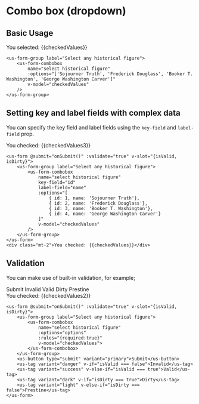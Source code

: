 # Combo box (dropdown)

## Basic Usage 

<div class="mt-3 mb-3">
    <us-form-group label="Select any historical figure">
        <us-form-combobox
            name="select historical figure"
            :options="options2"
            v-model="checkedValues"
        />
    </us-form-group>
    <div class="mt-2">You selected: {{checkedValues}}</div>
</div>

```vue
<us-form-group label="Select any historical figure">
    <us-form-combobox
        name="select historical figure"
        :options="['Sojourner Truth', 'Frederick Douglass', 'Booker T. Washington', 'George Washington Carver']"
        v-model="checkedValues"
    />
</us-form-group>
```

## Setting key and label fields with complex data

You can specify the key field and label fields using the `key-field` and `label-field` prop.

<div class="mt-3 mb-3">
    <us-form @submit="onSubmit()" :validate="true" v-slot="{isValid, isDirty}">
        <us-form-group label="Select any historical figure">
            <us-form-combobox
                name="select historical figure"
                key-field="id"
                label-field="name"
                :options="[
                    { id: 1, name: 'Sojourner Truth'},
                    { id: 2, name: 'Frederick Douglass'},
                    { id: 3, name: 'Booker T. Washington'}, 
                    { id: 4, name: 'George Washington Carver'}
                ]"
                v-model="checkedValues3"
            />
        </us-form-group>
    </us-form>
    <div class="mt-2">You checked: {{checkedValues3}}</div>
</div>

```vue
<us-form @submit="onSubmit()" :validate="true" v-slot="{isValid, isDirty}">
    <us-form-group label="Select any historical figure">
        <us-form-combobox
            name="select historical figure"
            key-field="id"
            label-field="name"
            :options="[
                { id: 1, name: 'Sojourner Truth'},
                { id: 2, name: 'Frederick Douglass'},
                { id: 3, name: 'Booker T. Washington'}, 
                { id: 4, name: 'George Washington Carver'}
            ]"
            v-model="checkedValues"
        />
    </us-form-group>
</us-form>
<div class="mt-2">You checked: {{checkedValues}}</div>
```

## Validation

You can make use of built-in validation, for example;

<div class="mt-3 mb-3">
    <us-form @submit="onSubmit()" :validate="true" v-slot="{isValid, isDirty}">
        <us-form-group label="Select any historical figure">
            <us-form-combobox
                name="select historical figure"
                :options="options"
                v-model="checkedValues2"
                :rules="{required:true}"
            />
        </us-form-group>
        <us-button type="submit" variant="primary">Submit</us-button>
        <us-tag variant="danger" v-if="isValid === false">Invalid</us-tag>
        <us-tag variant="success" v-else-if="isValid === true">Valid</us-tag>
        <us-tag variant="dark" v-if="isDirty === true">Dirty</us-tag>
        <us-tag variant="light" v-else-if="isDirty === false">Prestine</us-tag>
    </us-form>
    <div class="mt-2">You checked: {{checkedValues2}}</div>
</div>

```vue
<us-form @submit="onSubmit()" :validate="true" v-slot="{isValid, isDirty}">
    <us-form-group label="Select any historical figure">
        <us-form-combobox
            name="select historical figure"
            :options="options"
            :rules="{required:true}"
            v-model="checkedValues">
        </us-form-combobox>
    </us-form-group>
    <us-button type="submit" variant="primary">Submit</us-button>
    <us-tag variant="danger" v-if="isValid === false">Invalid</us-tag>
    <us-tag variant="success" v-else-if="isValid === true">Valid</us-tag>
    <us-tag variant="dark" v-if="isDirty === true">Dirty</us-tag>
    <us-tag variant="light" v-else-if="isDirty === false">Prestine</us-tag>
</us-form>
```

<script>
export default {
    data() {
        return {
            checkedValues: 'Sojourner Truth',
            checkedValues2: null,
            checkedValues3: null,
            options: [
                {value: 'sojourner-truth', label: 'Sojourner Truth', default:true},
                {value: 'frederick-douglass', label: 'Frederick Douglass'},
                {value: 'booker-washington', label: 'Booker T. Washington'},
                {value: 'george-washington-carver', label: 'George Washington Carver', disabled:true}
            ],
            options2: [
                {   
                    value: 'sojourner-truth', 
                    label: 'Sojourner Truth', 
                    description: 'Born Isabella "Belle" Baumfree; c. 1797 – November 26, 1883) was an American abolitionist and women\'s rights activist', 
                    default:true
                },
                {
                    value: 'frederick-douglass', 
                    label: 'Frederick Douglass', 
                    description: 'Frederick Douglass (born Frederick Augustus Washington Bailey; c. February 1818 – February 20, 1895) was an American social reformer, abolitionist, orator, writer, and statesman'},
                {
                    value: 'booker-washington', 
                    label: 'Booker T. Washington', 
                    description: 'Booker Taliaferro Washington (April 18, 1856 – November 14, 1915) was an American educator, author, orator, and adviser to multiple presidents of the United States'},
                {
                    value: 'george-washington-carver', 
                    label: 'George Washington Carver', 
                    description: 'George Washington Carver (1860s – January 5, 1943) was an American agricultural scientist and inventor who promoted alternative crops to cotton and methods to prevent soil depletion.', 
                    disabled:true
                }
            ]                        
        }
    },
    methods: {
        onSubmit(){

        }
    } 
}
</script>
